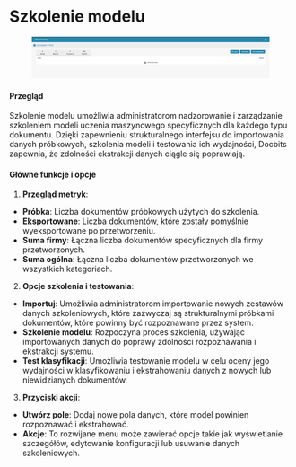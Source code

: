 # Szkolenie modelu

<figure><img src="../../../../.gitbook/assets/Bildschirmfoto 2024-05-08 um 09.07.01.png" alt=""><figcaption></figcaption></figure>

#### Przegląd

Szkolenie modelu umożliwia administratorom nadzorowanie i zarządzanie szkoleniem modeli uczenia maszynowego specyficznych dla każdego typu dokumentu. Dzięki zapewnieniu strukturalnego interfejsu do importowania danych próbkowych, szkolenia modeli i testowania ich wydajności, Docbits zapewnia, że zdolności ekstrakcji danych ciągle się poprawiają.

#### Główne funkcje i opcje

1. **Przegląd metryk**:
* **Próbka**: Liczba dokumentów próbkowych użytych do szkolenia.
* **Eksportowane**: Liczba dokumentów, które zostały pomyślnie wyeksportowane po przetworzeniu.
* **Suma firmy**: Łączna liczba dokumentów specyficznych dla firmy przetworzonych.
* **Suma ogólna**: Łączna liczba dokumentów przetworzonych we wszystkich kategoriach.
2. **Opcje szkolenia i testowania**:
* **Importuj**: Umożliwia administratorom importowanie nowych zestawów danych szkoleniowych, które zazwyczaj są strukturalnymi próbkami dokumentów, które powinny być rozpoznawane przez system.
* **Szkolenie modelu**: Rozpoczyna proces szkolenia, używając importowanych danych do poprawy zdolności rozpoznawania i ekstrakcji systemu.
* **Test klasyfikacji**: Umożliwia testowanie modelu w celu oceny jego wydajności w klasyfikowaniu i ekstrahowaniu danych z nowych lub niewidzianych dokumentów.
3. **Przyciski akcji**:
* **Utwórz pole**: Dodaj nowe pola danych, które model powinien rozpoznawać i ekstrahować.
* **Akcje**: To rozwijane menu może zawierać opcje takie jak wyświetlanie szczegółów, edytowanie konfiguracji lub usuwanie danych szkoleniowych.
